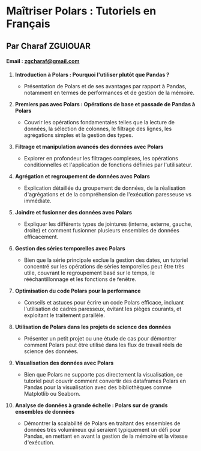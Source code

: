 # Maîtriser Polars : Tutoriels en Français
## Par Charaf ZGUIOUAR 
#### Email : zgcharaf@gmail.com

1. **Introduction à Polars : Pourquoi l'utiliser plutôt que Pandas ?**
   - Présentation de Polars et de ses avantages par rapport à Pandas, notamment en termes de performances et de gestion de la mémoire.

2. **Premiers pas avec Polars : Opérations de base et passade de Pandas à Polars**
   - Couvrir les opérations fondamentales telles que la lecture de données, la sélection de colonnes, le filtrage des lignes, les agrégations simples et la gestion des types. 

3. **Filtrage et manipulation avancés des données avec Polars**
   - Explorer en profondeur les filtrages complexes, les opérations conditionnelles et l'application de fonctions définies par l'utilisateur.

4. **Agrégation et regroupement de données avec Polars**
   - Explication détaillée du groupement de données, de la réalisation d'agrégations et de la compréhension de l'exécution paresseuse vs immédiate.

5. **Joindre et fusionner des données avec Polars**
   - Expliquer les différents types de jointures (interne, externe, gauche, droite) et comment fusionner plusieurs ensembles de données efficacement.

6. **Gestion des séries temporelles avec Polars**
   - Bien que la série principale exclue la gestion des dates, un tutoriel concentré sur les opérations de séries temporelles peut être très utile, couvrant le regroupement basé sur le temps, le rééchantillonnage et les fonctions de fenêtre.

7. **Optimisation du code Polars pour la performance**
   - Conseils et astuces pour écrire un code Polars efficace, incluant l'utilisation de cadres paresseux, évitant les pièges courants, et exploitant le traitement parallèle.

8. **Utilisation de Polars dans les projets de science des données**
   - Présenter un petit projet ou une étude de cas pour démontrer comment Polars peut être utilisé dans les flux de travail réels de science des données.

9. **Visualisation des données avec Polars**
   - Bien que Polars ne supporte pas directement la visualisation, ce tutoriel peut couvrir comment convertir des dataframes Polars en Pandas pour la visualisation avec des bibliothèques comme Matplotlib ou Seaborn.

10. **Analyse de données à grande échelle : Polars sur de grands ensembles de données**
    - Démontrer la scalabilité de Polars en traitant des ensembles de données très volumineux qui seraient typiquement un défi pour Pandas, en mettant en avant la gestion de la mémoire et la vitesse d'exécution.
